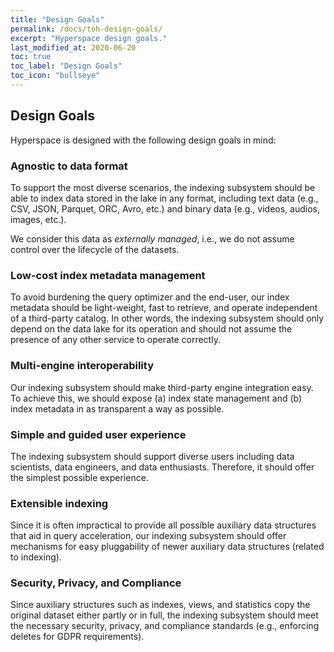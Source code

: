 ```yaml
---
title: "Design Goals"
permalink: /docs/toh-design-goals/
excerpt: "Hyperspace design goals."
last_modified_at: 2020-06-20
toc: true
toc_label: "Design Goals"
toc_icon: "bullseye"
---
```


## Design Goals

Hyperspace is designed with the following design goals in mind:

### Agnostic to data format
To support the most diverse scenarios, the indexing subsystem should be able 
to index data stored in the lake in any format, including text data (e.g., 
CSV, JSON, Parquet, ORC, Avro, etc.) and binary data (e.g., videos, audios, 
images, etc.). 

We consider this data as *externally managed*, i.e., we do not assume control 
over the lifecycle of the datasets. 

### Low-cost index metadata management
To avoid burdening the query optimizer and the end-user, our index metadata 
should be light-weight, fast to retrieve, and operate independent of a third-party 
catalog. In other words, the indexing subsystem should only depend on the data 
lake for its operation and should not assume the presence of any other service 
to operate correctly.

### Multi-engine interoperability 
Our indexing subsystem should make third-party engine integration easy. To 
achieve this, we should expose (a) index state management and (b) index 
metadata in as transparent a way as possible.

### Simple and guided user experience
The indexing subsystem should support diverse users including data scientists, 
data engineers, and data enthusiasts. Therefore, it should offer the simplest 
possible experience.

### Extensible indexing
Since it is often impractical to provide all possible auxiliary data structures 
that aid in query acceleration, our indexing subsystem should offer mechanisms 
for easy pluggability of newer auxiliary data structures (related to indexing).

### Security, Privacy, and Compliance
Since auxiliary structures such as indexes, views, and statistics copy the 
original dataset either partly or in full, the indexing subsystem should meet 
the necessary security, privacy, and compliance standards (e.g., enforcing 
deletes for GDPR requirements). 
